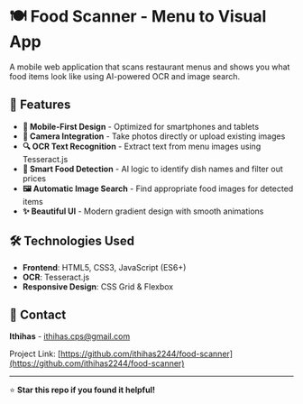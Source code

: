 # 🍽️ Food Scanner - Menu to Visual App

A mobile web application that scans restaurant menus and shows you what food items look like using AI-powered OCR and image search.

## 🚀 Features

- **📱 Mobile-First Design** - Optimized for smartphones and tablets
- **📸 Camera Integration** - Take photos directly or upload existing images
- **🔍 OCR Text Recognition** - Extract text from menu images using Tesseract.js
- **🧠 Smart Food Detection** - AI logic to identify dish names and filter out prices
- **🖼️ Automatic Image Search** - Find appropriate food images for detected items
- **✨ Beautiful UI** - Modern gradient design with smooth animations

## 🛠️ Technologies Used

- **Frontend**: HTML5, CSS3, JavaScript (ES6+)
- **OCR**: Tesseract.js
- **Responsive Design**: CSS Grid & Flexbox

## 📧 Contact

**Ithihas** - ithihas.cps@gmail.com

Project Link: [https://github.com/ithihas2244/food-scanner](https://github.com/ithihas2244/food-scanner)

---

⭐ **Star this repo if you found it helpful!**
